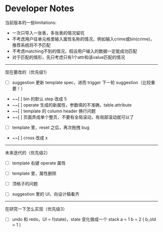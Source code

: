# Developer Notes
当前版本的一些limitations:

- 一次只导入一张表，多张表的情况留坑
- 不考虑用户往单元格里输入属性名称的情况，例如输入crime或bin(crime)，推荐系统将不予匹配
- 不考虑matching不到的情况，假设用户输入的数据一定能成功匹配
- 对于匹配的情形，先只考虑只有1个attr和该value匹配的情况

---

现在要改的（优先级1）
- [ ] suggestion 更新 template spec，进而 trigger 下一轮 suggestion（比较重要！）
- ~~[ ] bin 的默认 step 改成 5
- ~~[ ] operate 生成的新属性，参数填的不准确，table.attribute
- ~~[ ] template 的 column header 换行问题
- ~~[ ] 页面弄成单个整页，不要有全局滚动，有局部滚动就可以了
- [ ] template 里，reset 之后，再次拖拽 bug
- ~~[ ] cross 改成 x

---

未来迭代的（优先级2）
- [ ] template 右键 operate 属性
- [ ] template 里，属性删除
- [ ] 顶格子的问题
- [ ] suggestion 里的 UI，向设计稿看齐


---

在研究一下怎么实现（优先级3）
- [ ] undo 和 redo，UI = f(state)，state 变化做成一个 stack
  a = 1
  b = 2 ( b_old = 1 )
  